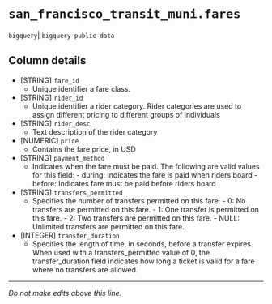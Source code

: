 # `san_francisco_transit_muni.fares`
`bigquery`| `bigquery-public-data`

## Column details
* [STRING]    `fare_id`
  - Unique identifier a fare class.
* [STRING]    `rider_id`
  - Unique identifier a rider category. Rider categories are used to assign different pricing to different groups of individuals
* [STRING]    `rider_desc`
  - Text description of the rider category
* [NUMERIC]   `price`
  - Contains the fare price, in USD
* [STRING]    `payment_method`
  - Indicates when the fare must be paid. The following are valid values for this field: -  during: Indicates the fare is paid when riders board -  before: Indicates fare must be paid before riders board
* [STRING]    `transfers_permitted`
  - Specifies the number of transfers permitted on this fare.  -  0: No transfers are permitted on this fare. -  1: One transfer is permitted on this fare. -  2: Two transfers are permitted on this fare. -  NULL: Unlimited transfers are permitted on this fare.
* [INTEGER]   `transfer_duration`
  - Specifies the length of time, in seconds, before a transfer expires. When used with a transfers_permitted value of 0, the transfer_duration field indicates how long a ticket is valid for a fare where no transfers are allowed.

-------------------------------------------------------------------------------
*Do not make edits above this line.*

